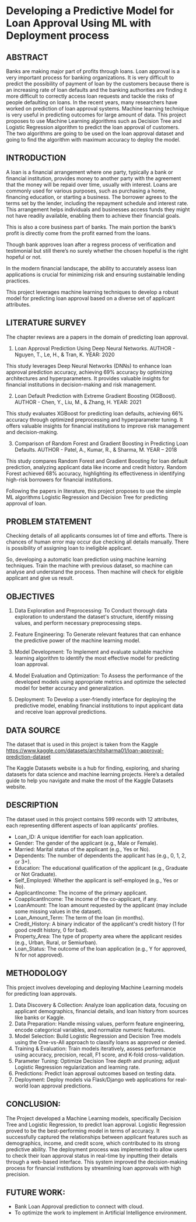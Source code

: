 # Developing a Predictive Model for Loan Approval Using ML with Deployment process
## ABSTRACT
Banks are making major part of profits through loans. Loan approval is a very 
important process for banking organizations. It is very difficult to predict the 
possibility of payment of loan by the customers because there is an increasing rate of 
loan defaults and the banking authorities are finding it more difficult to correctly 
access loan requests and tackle the risks of people defaulting on loans. In the recent 
years, many researchers have worked on prediction of loan approval systems. Machine 
learning technique is very useful in predicting outcomes for large amount of data. This 
project proposes to use Machine Learning algorithms such as Decision Tree and 
Logistic Regression algorithm to predict the loan approval of customers. The two 
algorithms are going to be used on the loan approval dataset and going to find the 
algorithm with maximum accuracy to deploy the model. 


## INTRODUCTION
A loan is a financial arrangement where one party, typically a bank or financial institution, provides money to another party with the agreement that the money will be repaid over time, usually with interest. Loans are commonly used for various purposes, such as purchasing a home, financing education, or starting a business. The borrower agrees to the terms set by the lender, including the repayment schedule and interest rate. This arrangement helps individuals and businesses access funds they might not have readily available, enabling them to achieve their financial goals.

This is also a core business part of banks.  The main portion the bank’s profit is directly come from the profit earned from the loans. 

Though bank approves loan after a regress process of verification and testimonial but still there’s no surely whether the chosen hopeful is the right hopeful or not.

In the modern financial landscape, the ability to accurately assess loan applications is crucial for minimizing risk and ensuring sustainable lending practices. 

This project leverages machine learning techniques to develop a robust model for predicting loan approval based on a diverse set of applicant attributes.

## LITERATURE SURVEY
The chapter reviews are a papers in the domain of predicting loan approval. 
1. Loan Approval Prediction Using Deep Neural Networks.
AUTHOR - Nguyen, T., Le, H., & Tran, K. 
YEAR: 2020

This study leverages Deep Neural Networks (DNNs) to enhance loan approval prediction accuracy, achieving 69% accuracy by optimizing architectures and hyperparameters. It provides valuable insights for financial institutions in decision-making and risk management.

2. Loan Default Prediction with Extreme Gradient Boosting (XGBoost). 
AUTHOR - Chen, Y., Liu, M., & Zhang, H. 
YEAR: 2021

This study evaluates XGBoost for predicting loan defaults, achieving 66% accuracy through optimized preprocessing and hyperparameter tuning. It offers valuable insights for financial institutions to improve risk management and decision-making.

3. Comparison of Random Forest and Gradient Boosting in Predicting Loan 
Defaults.
AUTHOR - Patel, A., Kumar, R., & Sharma, M. 
YEAR – 2018 

This study compares Random Forest and Gradient Boosting for loan default prediction, analyzing applicant data like income and credit history. Random Forest achieved 68% accuracy, highlighting its effectiveness in identifying high-risk borrowers for financial institutions.

Following the papers in literature, this project proposes to use the simple ML 
algorithms Logistic Regression and Decision Tree for predicting approval of loan.

## PROBLEM STATEMENT
Checking details of all applicants consumes lot of time and efforts.  There is chances of human error may occur due checking all details manually.  There is possibility of assigning loan to ineligible applicant.

So, developing a automatic loan prediction using machine learning techniques. Train the machine with previous dataset, so machine can analyse and understand the process.  Then machine will check for eligible applicant and give us result.

## OBJECTIVES

1. Data Exploration and Preprocessing: To Conduct thorough data exploration to understand the dataset's structure, identify missing values, and perform necessary preprocessing steps.

2. Feature Engineering: To Generate relevant features that can enhance the predictive power of the machine learning model.

3. Model Development: To Implement and evaluate suitable machine learning algorithm to identify the most effective model for predicting loan approval.

4. Model Evaluation and Optimization: To Assess the performance of the developed models using appropriate metrics and optimize the selected model for better accuracy and generalization.

5. Deployment: To Develop a user-friendly interface for deploying the predictive model, enabling financial institutions to input applicant data and receive loan approval predictions.

## DATA SOURCE
The dataset that is used in this project is taken from the Kaggle https://www.kaggle.com/datasets/architsharma01/loan-approval-prediction-dataset

The Kaggle Datasets website is a hub for finding, exploring, and sharing datasets for data science and machine learning projects. Here’s a detailed guide to help you navigate and make the most of the Kaggle Datasets website.

## DESCRIPTION
The dataset used in this project contains 599 records with 12 attributes, each representing different aspects of loan applicants' profiles. 

* Loan_ID: A unique identifier for each loan application.
* Gender: The gender of the applicant (e.g., Male or Female).
* Married: Marital status of the applicant (e.g., Yes or No).
* Dependents: The number of dependents the applicant has (e.g., 0, 1, 2, or 3+).
* Education: The educational qualification of the applicant (e.g., Graduate or Not Graduate).
* Self_Employed: Whether the applicant is self-employed (e.g., Yes or No).
* ApplicantIncome: The income of the primary applicant.
* CoapplicantIncome: The income of the co-applicant, if any.
* LoanAmount: The loan amount requested by the applicant (may include some missing values in the dataset).
* Loan_Amount_Term: The term of the loan (in months).
* Credit_History: A binary indicator of the applicant's credit history (1 for good credit history, 0 for bad).
* Property_Area: The type of property area where the applicant resides (e.g., Urban, Rural, or Semiurban).
* Loan_Status: The outcome of the loan application (e.g., Y for approved, N for not approved).

## METHODOLOGY
This project involves developing and deploying Machine Learning models for predicting loan approvals.

1. Data Discovery & Collection: Analyze loan application data, focusing on applicant demographics, financial details, and loan history from sources like banks or Kaggle.
2. Data Preparation: Handle missing values, perform feature engineering, encode categorical variables, and normalize numeric features.
3. Model Selection: Build Logistic Regression and Decision Tree models using the One-vs-All approach to classify loans as approved or denied.
4. Training & Evaluation: Train models iteratively, assess performance using accuracy, precision, recall, F1 score, and K-fold cross-validation.
5. Parameter Tuning: Optimize Decision Tree depth and pruning; adjust Logistic Regression regularization and learning rate.
6. Predictions: Predict loan approval outcomes based on testing data.
7. Deployment: Deploy models via Flask/Django web applications for real-world loan approval predictions.

## CONCLUSION: 
The Project developed a Machine Learning models, specifically Decision Tree 
and Logistic Regression, to predict loan approval. Logistic Regression proved to be 
the best-performing model in terms of accuracy. It successfully captured the 
relationships between applicant features such as demographics, income, and credit 
score, which contributed to its strong predictive ability. The deployment process was 
implemented to allow users to check their loan approval status in real-time by 
inputting their details through a web-based interface. This system improved the 
decision-making process for financial institutions by streamlining loan approvals with 
high precision. 

## FUTURE WORK: 
* Bank Loan Approval prediction to connect with cloud. 
* To optimize the work to implement in Artificial Intelligence environment.
